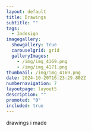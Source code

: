 ```yaml
---
layout: default
title: Drawings
subtitle: ""
tags:
  - Indesign
imagegallery:
  showgallery: true
  carouselgrid: grid
  galleryImages:
    - /img/img_4169.png
    - /img/img_4171.png
thumbnail: /img/img_4169.png
date: 2024-10-20T16:23:29.802Z
numbernavigation: 7
layoutpage: layout5
description: ""
promoted: "0"
included: true
---
```

drawings i made

